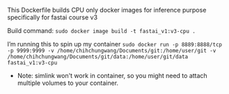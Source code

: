 
This Dockerfile builds CPU only docker images for inference purpose specifically for fastai course v3

Build command: `sudo docker image build -t fastai_v1:v3-cpu .`

I’m running this to spin up my container `sudo docker run -p 8889:8888/tcp -p 9999:9999 -v /home/chihchungwang/Documents/git:/home/user/git -v /home/chihchungwang/Documents/git/data:/home/user/git/data fastai_v1:v3-cpu`

- Note: simlink won't work in container, so you might need to attach multiple volumes to your container.

